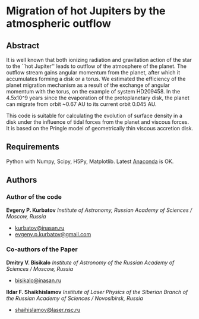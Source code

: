 
# Migration of hot Jupiters by the atmospheric outflow


## Abstract

It is well known that both ionizing radiation and gravitation action of the star to the ``hot Jupiter'' leads to outflow of the atmosphere of the planet. The outflow stream gains angular momentum from the planet, after which it accumulates forming a disk or a torus. We estimated the efficiency of the planet migration mechanism as a result of the exchange of angular momentum with the torus, on the example of system HD209458. In the 4.5x10^9 years since the evaporation of the protoplanetary disk, the planet can migrate from orbit ~0.67 AU to its current orbit 0.045 AU.

This code is suitable for calculating the evolution of surface density in a disk under the influence of tidal forces from the planet and viscous forces. It is based on the Pringle model of geometrically thin viscous accretion disk.


## Requirements

Python with Numpy, Scipy, H5Py, Matplotlib. Latest [Anaconda](https://www.anaconda.com/) is OK.


## Authors

### Author of the code

**Evgeny P. Kurbatov** _Institute of Astronomy, Russian Academy of Sciences / Moscow, Russia_
- <kurbatov@inasan.ru>
- <evgeny.p.kurbatov@gmail.com>

### Co-authors of the Paper

**Dmitry V. Bisikalo** _Institute of Astronomy of the Russian Academy of Sciences / Moscow, Russia_
- <bisikalo@inasan.ru>

**Ildar F. Shaikhislamov** _Institute of Laser Physics of the Siberian Branch of the Russian Academy of Sciences / Novosibirsk, Russia_
- <shaihislamov@laser.nsc.ru>
